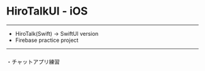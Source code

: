 HiroTalkUI - iOS
====

----
- HiroTalk(Swift) -> SwiftUI version
- Firebase practice project


------------

### 

・チャットアプリ練習
